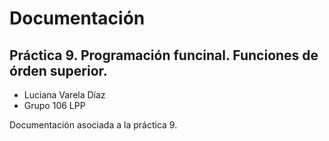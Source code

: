 # Documentación 

## Práctica 9. Programación funcinal. Funciones de órden superior.

* Luciana Varela Díaz
* Grupo 106 LPP

Documentación asociada a la práctica 9.
